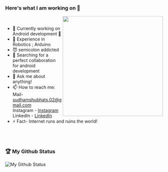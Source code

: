 ### Here's what I am working on 👋

 <img align='right' src='https://media.giphy.com/media/WodOtJNNNQEXRSSXp2/giphy.gif?raw=true' width='320"'>                                                                          <br>

- 🔭 Currently working on Android development 🔧                   
- 🤖 Experience in Robotics ; Arduino
- 😈 semicolon addicted
- 👯 Searching for a perfect collaboration for android development
- 💬 Ask me about anything!
- 📫 How to reach me:<br>  Mail- sudhamshubhats.02@gmail.com<br>
                       Instagram - [Instagram](https://www.instagram.com/iamsudhamshu/)<br>
                       LinkedIn - [LinkedIn](https://www.linkedin.com/in/sudhamshu-bhat-8b45961b7/)
- ⚡ Fact- Internet runs and ruins the world!   

<br><br>

### 🏆 My Github Status
![My Github Status](https://github-readme-stats.vercel.app/api?username=sudhamshu137&show_icons=true&theme=radical&line_height=33)



